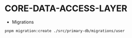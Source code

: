 # CORE-DATA-ACCESS-LAYER

- Migrations

```
pnpm migration:create ./src/primary-db/migrations/user
```
